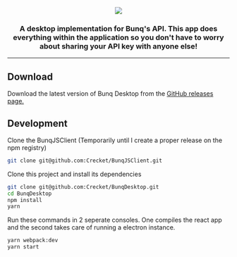 <p align="center">
 <img align="center" src="https://user-images.githubusercontent.com/6953846/31667539-047c0916-b350-11e7-81ab-fff2535af83f.png" />
</p>
<h3 align="center">
A desktop implementation for Bunq's API. This app does everything within the application so you don't have to worry about 
sharing your API key with anyone else!</h3>

<hr/>   

## Download
Download the latest version of Bunq Desktop from the [GitHub releases page.](https://github.com/BunqCommunity/BunqDesktop/releases)

## Development
Clone the BunqJSClient (Temporarily until I create a proper release on the npm registry)
```bash
git clone git@github.com:Crecket/BunqJSClient.git
```
Clone this project and install its dependencies
```bash
git clone git@github.com:Crecket/BunqDesktop.git
cd BunqDesktop
npm install
yarn 
```
Run these commands in 2 seperate consoles. One compiles the react app and the second takes care of running a electron instance.
```bash
yarn webpack:dev
yarn start
```
